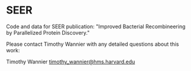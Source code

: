 # SEER
Code and data for SEER publication: "Improved Bacterial Recombineering by Parallelized Protein Discovery."

Please contact Timothy Wannier with any detailed questions about this work: 

Timothy Wannier
timothy_wannier@hms.harvard.edu

